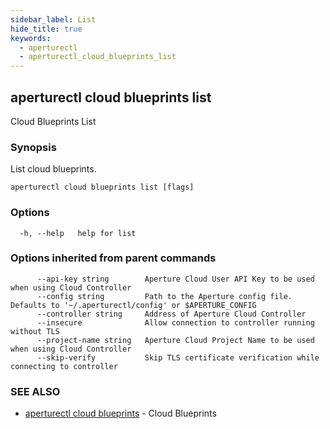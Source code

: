 ```yaml
---
sidebar_label: List
hide_title: true
keywords:
  - aperturectl
  - aperturectl_cloud_blueprints_list
---
```


<!-- markdownlint-disable -->

## aperturectl cloud blueprints list

Cloud Blueprints List

### Synopsis

List cloud blueprints.

```
aperturectl cloud blueprints list [flags]
```

### Options

```
  -h, --help   help for list
```

### Options inherited from parent commands

```
      --api-key string        Aperture Cloud User API Key to be used when using Cloud Controller
      --config string         Path to the Aperture config file. Defaults to '~/.aperturectl/config' or $APERTURE_CONFIG
      --controller string     Address of Aperture Cloud Controller
      --insecure              Allow connection to controller running without TLS
      --project-name string   Aperture Cloud Project Name to be used when using Cloud Controller
      --skip-verify           Skip TLS certificate verification while connecting to controller
```

### SEE ALSO

- [aperturectl cloud blueprints](/reference/aperturectl/cloud/blueprints/blueprints.md) - Cloud Blueprints
